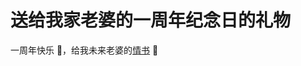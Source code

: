 # 送给我家老婆的一周年纪念日的礼物

一周年快乐 🌹，给我未来老婆的[情书](https://MiManchi01.github.io/First_anniversay_gift/for-my-love-master) 💌
